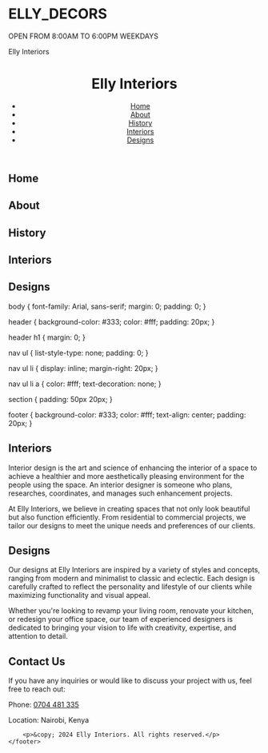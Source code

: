 # ELLY_DECORS
OPEN FROM 8:00AM TO 6:00PM WEEKDAYS
<!DOCTYPE html>
<html lang="en">
<head>
    <meta charset="UTF-8">
    <meta name="viewport" content="width=device-width, initial-scale=1.0">
    <ELLYDECORS>Elly Interiors</ELLYDECORS>
    <link rel="stylesheet" href="styles.css">
</head>
<body>
    <header>
        <h1>Elly Interiors</h1>
        <nav>
            <ul>
                <li><a href="#home">Home</a></li>
                <li><a href="#about">About</a></li>
                <li><a href="#history">History</a></li>
                <li><a href="#interiors">Interiors</a></li>
                <li><a href="#designs">Designs</a></li>
            </ul>
        </nav>
    </header>
    <section id="home">
        <h2>Home</h2>
        <!-- Home content goes here -->
    </section>
    <section id="about">
        <h2>About</h2>
        <!-- About content goes here -->
    </section>
    <section id="history">
        <h2>History</h2>
        <!-- History content goes here -->
    </section>
    <section id="interiors">
        <h2>Interiors</h2>
        <!-- Interiors content goes here -->
    </section>
    <section id="designs">
        <h2>Designs</h2>
        <!-- Designs content goes here -->
      body {
    font-family: Arial, sans-serif;
    margin: 0;
    padding: 0;
}

header {
    background-color: #333;
    color: #fff;
    padding: 20px;
}

header h1 {
    margin: 0;
}

nav ul {
    list-style-type: none;
    padding: 0;
}

nav ul li {
    display: inline;
    margin-right: 20px;
}

nav ul li a {
    color: #fff;
    text-decoration: none;
}

section {
    padding: 50px 20px;
}

footer {
    background-color: #333;
    color: #fff;
    text-align: center;
    padding: 20px;
}
<section id="interiors">
    <h2>Interiors</h2>
    <p>Interior design is the art and science of enhancing the interior of a space to achieve a healthier and more aesthetically pleasing environment for the people using the space. An interior designer is someone who plans, researches, coordinates, and manages such enhancement projects.</p>
    <p>At Elly Interiors, we believe in creating spaces that not only look beautiful but also function efficiently. From residential to commercial projects, we tailor our designs to meet the unique needs and preferences of our clients.</p>
</section>

<section id="designs">
    <h2>Designs</h2>
    <p>Our designs at Elly Interiors are inspired by a variety of styles and concepts, ranging from modern and minimalist to classic and eclectic. Each design is carefully crafted to reflect the personality and lifestyle of our clients while maximizing functionality and visual appeal.</p>
    <p>Whether you're looking to revamp your living room, renovate your kitchen, or redesign your office space, our team of experienced designers is dedicated to bringing your vision to life with creativity, expertise, and attention to detail.</p>
</section>
    </section>
    <footer>
    <section id="contact">
    <h2>Contact Us</h2>
    <p>If you have any inquiries or would like to discuss your project with us, feel free to reach out:</p>
    <p>Phone: <a href="tel:+254704481335">0704 481 335</a></p>
    <p>Location: Nairobi, Kenya</p>
</section>

        <p>&copy; 2024 Elly Interiors. All rights reserved.</p>
    </footer>
</body>
</html>
